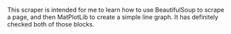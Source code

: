 This scraper is intended for me to learn how to use BeautifulSoup to scrape a page, and then MatPlotLib to create a simple line graph.  It has definitely checked both of those blocks.